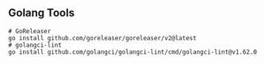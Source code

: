 ## Golang Tools
```shell
# GoReleaser
go install github.com/goreleaser/goreleaser/v2@latest
# golangci-lint
go install github.com/golangci/golangci-lint/cmd/golangci-lint@v1.62.0
```